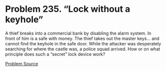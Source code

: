 # Problem 235. “Lock without a keyhole”

A thief breaks into a commercial bank by disabling the alarm system. In front of him is a safe with money. The thief takes out the master keys... and cannot find the keyhole in the safe door. While the attacker was desperately searching for where the castle was, a police squad arrived. How or on what principle does such a “secret” lock device work?

[Problem Source](https://www.trizland.ru/tasks/5111/)